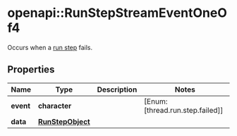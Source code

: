 # openapi::RunStepStreamEventOneOf4

Occurs when a [run step](/docs/api-reference/runs/step-object) fails.

## Properties
Name | Type | Description | Notes
------------ | ------------- | ------------- | -------------
**event** | **character** |  | [Enum: [thread.run.step.failed]] 
**data** | [**RunStepObject**](RunStepObject.md) |  | 


